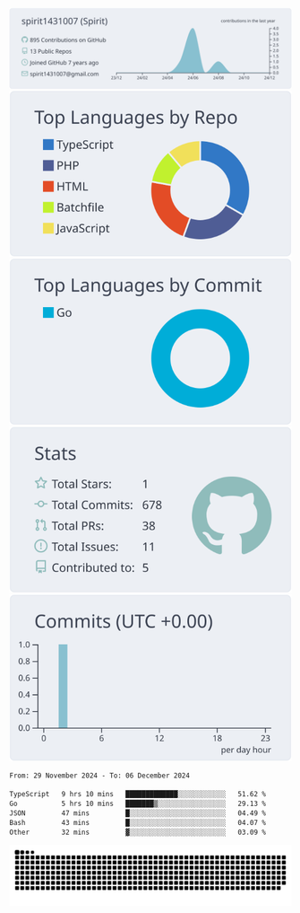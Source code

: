 [![](https://raw.githubusercontent.com/spirit1431007/spirit1431007/master/profile-summary-card-output/nord_bright/0-profile-details.svg)](https://git.io/spiritx)
[![](https://raw.githubusercontent.com/spirit1431007/spirit1431007/master/profile-summary-card-output/nord_bright/1-repos-per-language.svg)](https://git.io/spiritx) [![](https://raw.githubusercontent.com/spirit1431007/spirit1431007/master/profile-summary-card-output/nord_bright/2-most-commit-language.svg)](https://git.io/spiritx)
[![](https://raw.githubusercontent.com/spirit1431007/spirit1431007/master/profile-summary-card-output/nord_bright/3-stats.svg)](https://git.io/spiritx) [![](https://raw.githubusercontent.com/spirit1431007/spirit1431007/master/profile-summary-card-output/nord_bright/4-productive-time.svg)](https://git.io/spiritx)

<!--START_SECTION:waka-->

```txt
From: 29 November 2024 - To: 06 December 2024

TypeScript   9 hrs 10 mins   █████████████░░░░░░░░░░░░   51.62 %
Go           5 hrs 10 mins   ███████▒░░░░░░░░░░░░░░░░░   29.13 %
JSON         47 mins         █░░░░░░░░░░░░░░░░░░░░░░░░   04.49 %
Bash         43 mins         █░░░░░░░░░░░░░░░░░░░░░░░░   04.07 %
Other        32 mins         ▓░░░░░░░░░░░░░░░░░░░░░░░░   03.09 %
```

<!--END_SECTION:waka-->

![contribution](https://github.com/spirit1431007/spirit1431007/blob/output/github-contribution-grid-snake.svg)
